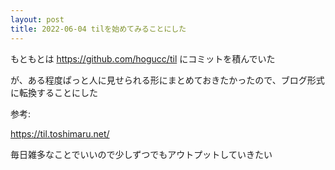 ```yaml
---
layout: post
title: 2022-06-04 tilを始めてみることにした
---
```


もともとは https://github.com/hogucc/til にコミットを積んでいた

が、ある程度ぱっと人に見せられる形にまとめておきたかったので、ブログ形式に転換することにした

参考:

https://til.toshimaru.net/ 

毎日雑多なことでいいので少しずつでもアウトプットしていきたい
